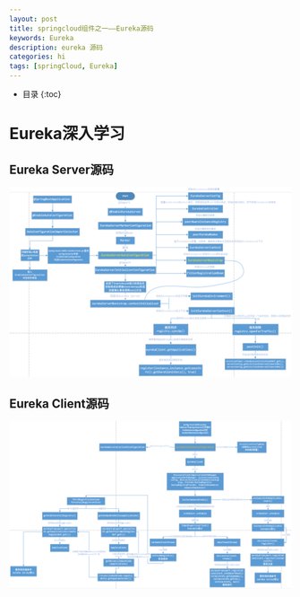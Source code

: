 ```yaml
---
layout: post
title: springcloud组件之一——Eureka源码
keywords: Eureka
description: eureka 源码
categories: hi
tags: [springCloud, Eureka]
---
```


*  目录
{:toc}

# Eureka深入学习
## Eureka Server源码

![](/images/2020-03-18-springcloud-eureka-sourcecode-01.png)

## Eureka Client源码
![](/images/2020-03-18-springcloud-eureka-sourcecode-02.png)



